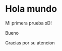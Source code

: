 <!DOCTYPE html>
<html>
<body>

<h1>Hola mundo</h1>
<p>Mi primera prueba xD! </p>
<p>Bueno</p>
<r></r>
<p>Gracias por su atencion<p>
</body>
 
</html>
